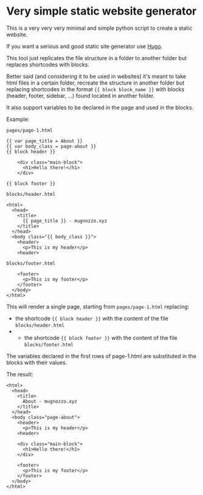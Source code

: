 # Very simple static website generator

This is a very very very minimal and simple python script to create a static website.

If you want a serious and good static site generator use [Hugo](https://github.com/gohugoio/hugo "Hugo").

This tool just replicates the file structure in a folder to another folder but replaces shortcodes with blocks.

Better said (and considering it to be used in websites) it's meant to take html files in a certain folder, recreate the structure in another folder but replacing shortcodes in the format `{{ block block_name }}` with blocks (header, footer, sidebar, ...) found located in another folder.

It also support variables to be declared in the page and used in the blocks.

Example:

`pages/page-1.html`

```
{{ var page_title = About }}
{{ var body_class = page-about }}
{{ block header }}

    <div class="main-block">
      <h1>Hello there!</h1>
    </div>

{{ block footer }}
```

`blocks/header.html`
```
<html>
  <head>
    <title>
      {{ page_title }} - mugnozzo.xyz
    </title>
  </head>
  <body class="{{ body_class }}">
    <header>
      <p>This is my header</p>
    <header>
```

`blocks/footer.html`
```
    <footer>
      <p>This is my footer</p>
    </footer>
  </body>
</html>
```

This will render a single page, starting from `pages/page-1.html` replacing:
- the shortcode `{{ block header }}` with the content of the file `blocks/header.html`
- - the shortcode `{{ block footer }}` with the content of the file `blocks/footer.html`

The variables declared in the first rows of page-1.html are substituted in the blocks with their values.

The result:

```
<html>
  <head>
    <title>
      About - mugnozzo.xyz
    </title>
  </head>
  <body class="page-about">
    <header>
      <p>This is my header</p>
    <header>

    <div class="main-block">
      <h1>Hello there!</h1>
    </div>
    
    <footer>
      <p>This is my footer</p>
    </footer>
  </body>
</html>
```
